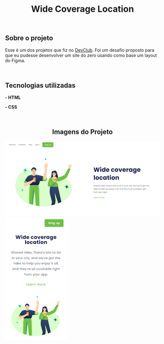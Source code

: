 <h1 align="center">Wide Coverage Location</h1>
<br>
<h2>Sobre o projeto</h2>
<p>Esse é um dos projetos que fiz no <a href="https://rodolfomori.com.br/devclub">DevClub</a>. Foi um desafio proposto para que eu pudesse desenvolver um site do zero usando como base um layout do Figma.</p>
<br>
<h2>Tecnologias utilizadas</h2>
<p><b>- HTML</b></p>
<p><b>- CSS</b></p>
<br>
<h2 align="center">Imagens do Projeto</h2>
<p>
  <img src="https://github.com/Matheus-AlvesCS/Projeto-WCL/blob/main/assets/Desktop.png?raw=true" width="600" />
  <img src="https://github.com/Matheus-AlvesCS/Projeto-WCL/blob/main/assets/Mobile.png?raw=true" width="200" height="400"/>
</p>
